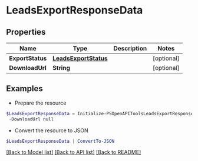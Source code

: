 # LeadsExportResponseData
## Properties

Name | Type | Description | Notes
------------ | ------------- | ------------- | -------------
**ExportStatus** | [**LeadsExportStatus**](LeadsExportStatus.md) |  | [optional] 
**DownloadUrl** | **String** |  | [optional] 

## Examples

- Prepare the resource
```powershell
$LeadsExportResponseData = Initialize-PSOpenAPIToolsLeadsExportResponseData  -ExportStatus null `
 -DownloadUrl null
```

- Convert the resource to JSON
```powershell
$LeadsExportResponseData | ConvertTo-JSON
```

[[Back to Model list]](../README.md#documentation-for-models) [[Back to API list]](../README.md#documentation-for-api-endpoints) [[Back to README]](../README.md)

